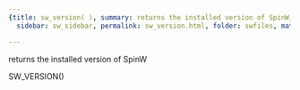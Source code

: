 ```yaml
---
{title: sw_version( ), summary: returns the installed version of SpinW, keywords: sample,
  sidebar: sw_sidebar, permalink: sw_version.html, folder: swfiles, mathjax: 'true'}

---
```

returns the installed version of SpinW
 
SW_VERSION()
 

